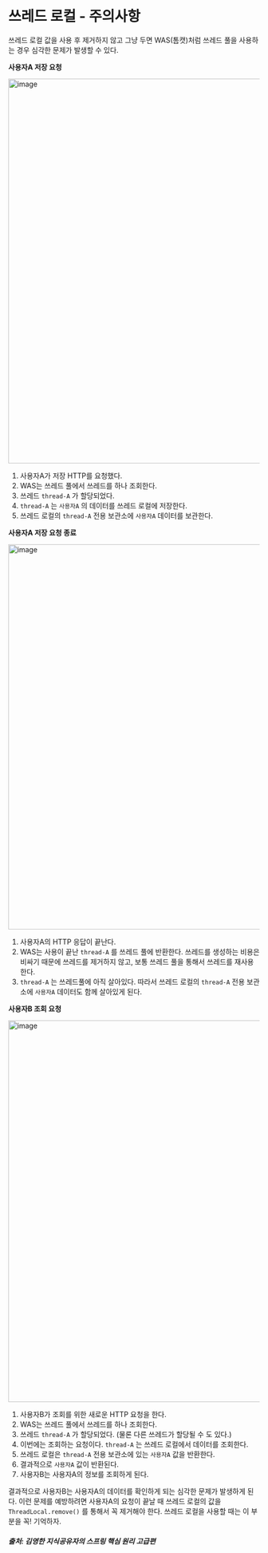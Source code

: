 # 쓰레드 로컬 - 주의사항
쓰레드 로컬 값을 사용 후 제거하지 않고 그냥 두면 WAS(톰캣)처럼 쓰레드 풀을 사용하는 경우 심각한 문제가 발생할 수 있다.



**사용자A 저장 요청**

<img width="770" alt="image" src="https://github.com/rhqudco/TIL/assets/55828130/10335260-fe21-41ee-9704-f75a5ea46aa2">

1. 사용자A가 저장 HTTP를 요청했다.
2. WAS는 쓰레드 풀에서 쓰레드를 하나 조회한다.
3. 쓰레드 `thread-A` 가 할당되었다.
4. `thread-A` 는 `사용자A` 의 데이터를 쓰레드 로컬에 저장한다.
5. 쓰레드 로컬의 `thread-A` 전용 보관소에 `사용자A` 데이터를 보관한다.

**사용자A 저장 요청 종료**

<img width="771" alt="image" src="https://github.com/rhqudco/TIL/assets/55828130/979feaed-7764-419d-84c4-9c69d9f044e7">

1. 사용자A의 HTTP 응답이 끝난다.
2. WAS는 사용이 끝난 `thread-A` 를 쓰레드 풀에 반환한다. 쓰레드를 생성하는 비용은 비싸기 때문에 쓰레드를 제거하지 않고, 보통 쓰레드 풀을 통해서 쓰레드를 재사용한다.
3. `thread-A` 는 쓰레드풀에 아직 살아있다. 따라서 쓰레드 로컬의 `thread-A` 전용 보관소에 `사용자A` 데이터도 함께 살아있게 된다.

**사용자B 조회 요청**

<img width="764" alt="image" src="https://github.com/rhqudco/TIL/assets/55828130/2d5a2a32-437e-4dbc-95ac-7e5859d46dd6">

1. 사용자B가 조회를 위한 새로운 HTTP 요청을 한다.
2. WAS는 쓰레드 풀에서 쓰레드를 하나 조회한다.
3. 쓰레드 `thread-A` 가 할당되었다. (물론 다른 쓰레드가 할당될 수 도 있다.)
4. 이번에는 조회하는 요청이다. `thread-A` 는 쓰레드 로컬에서 데이터를 조회한다.
5. 쓰레드 로컬은 `thread-A` 전용 보관소에 있는 `사용자A` 값을 반환한다.
6. 결과적으로 `사용자A` 값이 반환된다.
7. 사용자B는 사용자A의 정보를 조회하게 된다.

결과적으로 사용자B는 사용자A의 데이터를 확인하게 되는 심각한 문제가 발생하게 된다.
이런 문제를 예방하려면 사용자A의 요청이 끝날 때 쓰레드 로컬의 값을 `ThreadLocal.remove()` 를 통해서 꼭 제거해야 한다.
쓰레드 로컬을 사용할 때는 이 부분을 꼭! 기억하자.


##### 출처: 김영한 지식공유자의 스프링 핵심 원리 고급편